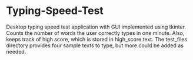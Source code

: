 # Typing-Speed-Test
Desktop typing speed test application with GUI implemented using tkinter. Counts the number of words the user correctly types in one minute. Also, keeps track of high score, which is stored in high_score.text. The test_files directory provides four sample texts to type, but more could be added as needed.
